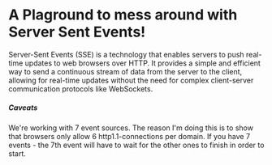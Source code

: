 # A Plaground to mess around with Server Sent Events!

Server-Sent Events (SSE) is a technology that enables servers to push real-time updates to web browsers over HTTP. It provides a simple and efficient way to send a continuous stream of data from the server to the client, allowing for real-time updates without the need for complex client-server communication protocols like WebSockets.

##### Caveats

We're working with 7 event sources. The reason I'm doing this is to show that browsers only allow 6 http1.1-connections per domain. If you have 7 events - the 7th event will have to wait for the other ones to finish in order to start.
